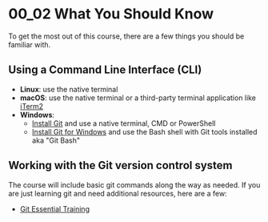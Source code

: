 # 00_02 What You Should Know
To get the most out of this course, there are a few things you should be familiar with.

## Using a Command Line Interface (CLI)
- **Linux**: use the native terminal
- **macOS**: use the native terminal or a third-party terminal application like [iTerm2](https://iterm2.com/)
- **Windows**:
    - [Install Git](https://git-scm.com/download/win) and use a native terminal, CMD or PowerShell
    - [Install Git for Windows](https://gitforwindows.org/) and use the Bash shell with Git tools installed aka "Git Bash"

## Working with the Git version control system
The course will include basic git commands along the way as needed.  If you are just learning git and need additional resources, here are a few:

- [Git Essential Training](https://www.linkedin.com/learning/git-essential-training-19417064/)



